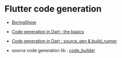 # Flutter code generation

- [BoringShow](https://www.youtube.com/watch?v=mYDFOdl-aWM)
- [Code generation in Dart : the basics](https://medium.com/flutter-community/part-1-code-generation-in-dart-the-basics-3127f4c842cc)
- [Code generation in Dart : source_gen & build_runner](https://medium.com/flutter-community/part-2-code-generation-in-dart-annotations-source-gen-and-build-runner-bbceee28697b)

- source code generation lib : [code_builder](https://pub.dartlang.org/packages/code_builder)